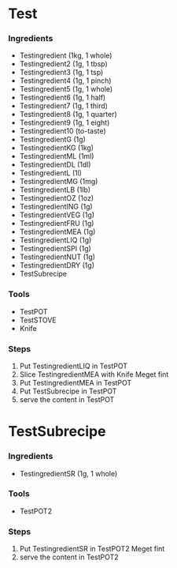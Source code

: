 # Test
### Ingredients
- Testingredient (1kg, 1 whole)
- Testingredient2 (1g, 1 tbsp)
- Testingredient3 (1g, 1 tsp)
- Testingredient4 (1g, 1 pinch)
- Testingredient5 (1g, 1 whole)
- Testingredient6 (1g, 1 half)
- Testingredient7 (1g, 1 third)
- Testingredient8 (1g, 1 quarter)
- Testingredient9 (1g, 1 eight)
- Testingredient10 (to-taste)
- TestingredientG (1g)
- TestingredientKG (1kg)
- TestingredientML (1ml)
- TestingredientDL (1dl)
- TestingredientL (1l)
- TestingredientMG (1mg)
- TestingredientLB (1lb)
- TestingredientOZ (1oz)
- TestingredientING (1g)
- TestingredientVEG (1g)
- TestingredientFRU (1g)
- TestingredientMEA (1g)
- TestingredientLIQ (1g)
- TestingredientSPI (1g)
- TestingredientNUT (1g)
- TestingredientDRY (1g)
- TestSubrecipe
### Tools
- TestPOT
- TestSTOVE
- Knife
### Steps
1. Put TestingredientLIQ in TestPOT
2. Slice TestingredientMEA with Knife <customTag>Meget fint</customTag>
3. Put TestingredientMEA in TestPOT
4. Put TestSubrecipe in TestPOT
5. serve the content in TestPOT 
# TestSubrecipe
### Ingredients
- TestingredientSR (1g, 1 whole)
### Tools
- TestPOT2
### Steps
1. Put TestingredientSR in TestPOT2 <customTag>Meget fint</customTag>
2. serve the content in TestPOT2 